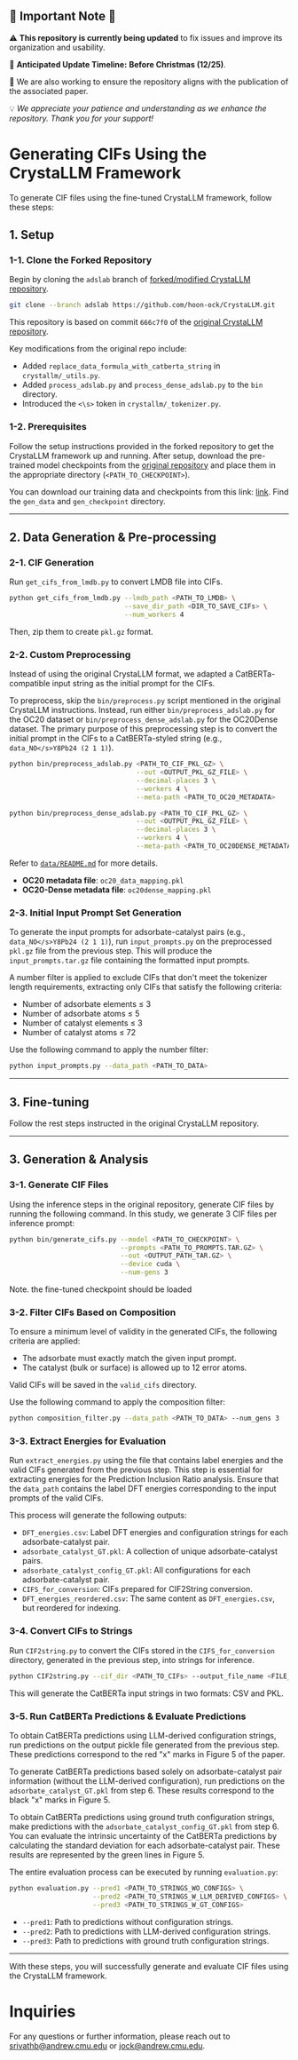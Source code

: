 ## 🚨 **Important Note** 🚨

⚠️ **This repository is currently being updated** to fix issues and improve its organization and usability. 

📅 **Anticipated Update Timeline:** **Before Christmas (12/25)**.

📝 We are also working to ensure the repository aligns with the publication of the associated paper. 

💡 _We appreciate your patience and understanding as we enhance the repository. Thank you for your support!_

# Generating CIFs Using the CrystaLLM Framework

To generate CIF files using the fine-tuned CrystaLLM framework, follow these steps:

## 1. **Setup**

### 1-1. **Clone the Forked Repository**  
   Begin by cloning the `adslab` branch of [forked/modified CrystaLLM repository](https://github.com/hoon-ock/CrystaLLM/tree/adslab).

   ```bash
   git clone --branch adslab https://github.com/hoon-ock/CrystaLLM.git
   ```

   This repository is based on commit `666c7f0` of the [original CrystaLLM repository](https://github.com/lantunes/CrystaLLM/tree/main).

   Key modifications from the original repo include:
   - Added `replace_data_formula_with_catberta_string` in `crystallm/_utils.py`.
   - Added `process_adslab.py` and `process_dense_adslab.py` to the `bin` directory.
   - Introduced the `<\s>` token in `crystallm/_tokenizer.py`.

### 1-2. **Prerequisites**
   Follow the setup instructions provided in the forked repository to get the CrystaLLM framework up and running. After setup, download the pre-trained model checkpoints from the [original repository](https://github.com/lantunes/CrystaLLM) and place them in the appropriate directory (`<PATH_TO_CHECKPOINT>`).

   You can download our training data and checkpoints from this link: [link](https://doi.org/10.6084/m9.figshare.27208356.v2). Find the `gen_data` and `gen_checkpoint` directory.

---

## 2. **Data Generation & Pre-processing** 

### 2-1. **CIF Generation**
   Run `get_cifs_from_lmdb.py` to convert LMDB file into CIFs.
   
   ```bash
   python get_cifs_from_lmdb.py --lmdb_path <PATH_TO_LMDB> \
                                --save_dir_path <DIR_TO_SAVE_CIFs> \
                                --num_workers 4
   ```

   Then, zip them to create `pkl.gz` format.

### 2-2. **Custom Preprocessing**
   Instead of using the original CrystaLLM format, we adapted a CatBERTa-compatible input string as the initial prompt for the CIFs.

   To preprocess, skip the `bin/preprocess.py` script mentioned in the original CrystaLLM instructions. Instead, run either `bin/preprocess_adslab.py` for the OC20 dataset or `bin/preprocess_dense_adslab.py` for the OC20Dense dataset. The primary purpose of this preprocessing step is to convert the initial prompt in the CIFs to a CatBERTa-styled string (e.g., `data_NO</s>Y8Pb24 (2 1 1)`).

   ```bash
   python bin/preprocess_adslab.py <PATH_TO_CIF_PKL_GZ> \
                                   --out <OUTPUT_PKL_GZ_FILE> \
                                   --decimal-places 3 \
                                   --workers 4 \
                                   --meta-path <PATH_TO_OC20_METADATA>
   ```

   ```bash
   python bin/preprocess_dense_adslab.py <PATH_TO_CIF_PKL_GZ> \
                                   --out <OUTPUT_PKL_GZ_FILE> \
                                   --decimal-places 3 \
                                   --workers 4 \
                                   --meta-path <PATH_TO_OC20DENSE_METADATA>
   ```

   Refer to [`data/README.md`](../data/README.md) for more details.
   - **OC20 metadata file**: `oc20_data_mapping.pkl`
   - **OC20-Dense metadata file**: `oc20dense_mapping.pkl`

### 2-3. **Initial Input Prompt Set Generation**
   To generate the input prompts for adsorbate-catalyst pairs (e.g., `data_NO</s>Y8Pb24 (2 1 1)`), run `input_prompts.py` on the preprocessed `pkl.gz` file from the previous step. This will produce the `input_prompts.tar.gz` file containing the formatted input prompts.

   A number filter is applied to exclude CIFs that don't meet the tokenizer length requirements, extracting only CIFs that satisfy the following criteria:
   - Number of adsorbate elements ≤ 3
   - Number of adsorbate atoms ≤ 5
   - Number of catalyst elements ≤ 3
   - Number of catalyst atoms ≤ 72

   Use the following command to apply the number filter:
   
   ```bash
   python input_prompts.py --data_path <PATH_TO_DATA>
   ```

---

## 3. **Fine-tuning**
   Follow the rest steps instructed in the original CrystaLLM repository.
   

---

## 3. **Generation & Analysis**
### 3-1. **Generate CIF Files**  
   Using the inference steps in the original repository, generate CIF files by running the following command. In this study, we generate 3 CIF files per inference prompt:

   ```bash
   python bin/generate_cifs.py --model <PATH_TO_CHECKPOINT> \
                               --prompts <PATH_TO_PROMPTS.TAR.GZ> \
                               --out <OUTPUT_PATH_TAR.GZ> \
                               --device cuda \
                               --num-gens 3
   ```

   Note. the fine-tuned checkpoint should be loaded

### 3-2. **Filter CIFs Based on Composition**  
   To ensure a minimum level of validity in the generated CIFs, the following criteria are applied:
   - The adsorbate must exactly match the given input prompt.
   - The catalyst (bulk or surface) is allowed up to 12 error atoms.

   Valid CIFs will be saved in the `valid_cifs` directory.

   Use the following command to apply the composition filter:

   ```bash
   python composition_filter.py --data_path <PATH_TO_DATA> --num_gens 3
   ```

### 3-3. **Extract Energies for Evaluation**  
   Run `extract_energies.py` using the file that contains label energies and the valid CIFs generated from the previous step. This step is essential for extracting energies for the Prediction Inclusion Ratio analysis. Ensure that the `data_path` contains the label DFT energies corresponding to the input prompts of the valid CIFs.

   This process will generate the following outputs:  
   - `DFT_energies.csv`: Label DFT energies and configuration strings for each adsorbate-catalyst pair.
   - `adsorbate_catalyst_GT.pkl`: A collection of unique adsorbate-catalyst pairs.
   - `adsorbate_catalyst_config_GT.pkl`: All configurations for each adsorbate-catalyst pair.
   - `CIFS_for_conversion`: CIFs prepared for CIF2String conversion.
   - `DFT_energies_reordered.csv`: The same content as `DFT_energies.csv`, but reordered for indexing.

### 3-4. **Convert CIFs to Strings**  
   Run `CIF2string.py` to convert the CIFs stored in the `CIFS_for_conversion` directory, generated in the previous step, into strings for inference.

   ```bash
   python CIF2string.py --cif_dir <PATH_TO_CIFs> --output_file_name <FILE_NAME>
   ```
   This will generate the CatBERTa input strings in two formats: CSV and PKL.

### 3-5. **Run CatBERTa Predictions & Evaluate Predictions**  
   To obtain CatBERTa predictions using LLM-derived configuration strings, run predictions on the output pickle file generated from the previous step. These predictions correspond to the red "x" marks in Figure 5 of the paper.

   To generate CatBERTa predictions based solely on adsorbate-catalyst pair information (without the LLM-derived configuration), run predictions on the `adsorbate_catalyst_GT.pkl` from step 6. These results correspond to the black "x" marks in Figure 5.

   To obtain CatBERTa predictions using ground truth configuration strings, make predictions with the `adsorbate_catalyst_config_GT.pkl` from step 6. You can evaluate the intrinsic uncertainty of the CatBERTa predictions by calculating the standard deviation for each adsorbate-catalyst pair. These results are represented by the green lines in Figure 5.

   The entire evaluation process can be executed by running `evaluation.py`:

   ```bash
   python evaluation.py --pred1 <PATH_TO_STRINGS_WO_CONFIGS> \
                        --pred2 <PATH_TO_STRINGS_W_LLM_DERIVED_CONFIGS> \
                        --pred3 <PATH_TO_STRINGS_W_GT_CONFIGS>
   ```
   - `--pred1`: Path to predictions without configuration strings.
   - `--pred2`: Path to predictions with LLM-derived configuration strings.
   - `--pred3`: Path to predictions with ground truth configuration strings.  

---

With these steps, you will successfully generate and evaluate CIF files using the CrystaLLM framework.

# Inquiries

For any questions or further information, please reach out to [srivathb@andrew.cmu.edu](mailto:srivathb@andrew.cmu.edu) or [jock@andrew.cmu.edu](mailto:jock@andrew.cmu.edu).
